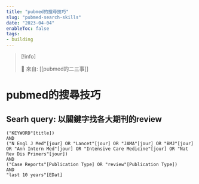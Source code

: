 ```yaml
---
title: "pubmed的搜尋技巧"
slug: "pubmed-search-skills"
date: "2023-04-04"
enableToc: false
tags:
- building
---
```


> [!info]
>
> 🌱 來自: [[pubmed的二三事]]

# pubmed的搜尋技巧

## Searh query: 以關鍵字找各大期刊的review
```
("KEYWORD"[title])
AND
("N Engl J Med"[jour] OR "Lancet"[jour] OR "JAMA"[jour] OR "BMJ"[jour] OR "Ann Intern Med"[jour] OR "Intensive Care Medicine"[jour] OR "Nat Rev Dis Primers"[jour])
AND
("Case Reports"[Publication Type] OR "review"[Publication Type])
AND
"last 10 years"[EDat]
```
